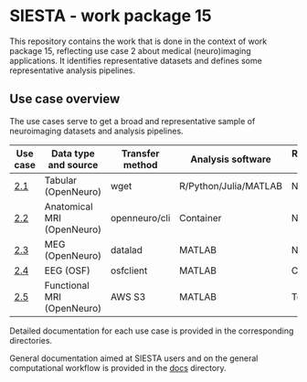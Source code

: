 # SIESTA - work package 15

This repository contains the work that is done in the context of work package 15, reflecting use case 2 about medical (neuro)imaging applications. It identifies representative datasets and defines some representative analysis pipelines.

## Use case overview

The use cases serve to get a broad and representative sample of neuroimaging datasets and analysis pipelines.

| Use case                     | Data type and source      | Transfer method | Analysis software     | Responsible partner |
|------------------------------|---------------------------|-----------------|-----------------------|---------------------|
| [2.1](usecase-2.1/README.md) | Tabular (OpenNeuro)       | wget            | R/Python/Julia/MATLAB | Nijmegen            |
| [2.2](usecase-2.2/README.md) | Anatomical MRI (OpenNeuro)| openneuro/cli   | Container             | Nijmegen            |
| [2.3](usecase-2.3/README.md) | MEG (OpenNeuro)           | datalad         | MATLAB                | Nijmegen            |
| [2.4](usecase-2.4/README.md) | EEG (OSF)                 | osfclient       | MATLAB                | Copenhagen          |
| [2.5](usecase-2.5/README.md) | Functional MRI (OpenNeuro)| AWS S3          | MATLAB                | Toulouse            |

Detailed documentation for each use case is provided in the corresponding directories.

General documentation aimed at SIESTA users and on the general computational workflow is provided in the [docs](docs) directory.
